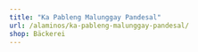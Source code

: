 ```yaml
---
title: "Ka Pableng Malunggay Pandesal"
url: /alaminos/ka-pableng-malunggay-pandesal/
shop: Bäckerei
---
```

